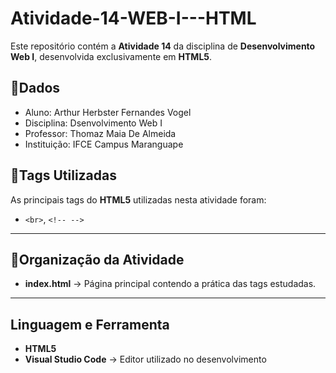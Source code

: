 # Atividade-14-WEB-I---HTML
Este repositório contém a **Atividade 14** da disciplina de **Desenvolvimento Web I**, desenvolvida exclusivamente em **HTML5**.

## 📌Dados
- Aluno: Arthur Herbster Fernandes Vogel
- Disciplina: Dsenvolvimento Web I
- Professor: Thomaz Maia De Almeida
- Instituição: IFCE Campus Maranguape
  

## 📘Tags Utilizadas

As principais tags do **HTML5** utilizadas nesta atividade foram:

* `<br>`, `<!-- -->`

---

## 📂Organização da Atividade

* **index.html** → Página principal contendo a prática das tags estudadas.


---

## Linguagem e Ferramenta

* **HTML5**
* **Visual Studio Code** → Editor utilizado no desenvolvimento
